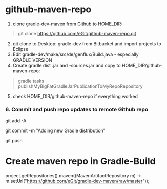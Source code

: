 # github-maven-repo


1. clone gradle-dev-maven from Github to HOME_DIR: 
  
  > git clone https://github.com/eGit/github-maven-repo.git


2. git clone to Desktop: gradle-dev from Bitbucket and import projects to Eclipse
3. Edit gradle-dev/make/src/de/genflux/Build.java - especially GRADLE_VERSION
4. Create gradle dist .jar and -sources.jar and copy to HOME_DIR/github-maven-repo: 

  > gradle tasks publishMyBigFatGradleJarPublicationToMyRepoRepository

5. check HOME_DIR/github-maven-repo if everything worked

### 6. Commit and push repo updates to remote Github repo

git add -A

git commit -m "Adding new Gradle distribution"

git push


# Create maven repo in Gradle-Build
project.getRepositories().maven((MavenArtifactRepository m) -> m.setUrl("https://github.com/eGit/gradle-dev-maven/raw/master"));
